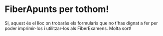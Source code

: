 # FiberApunts per tothom!
Si, aquest és el lloc on trobaràs els formularis que no t'has dignat a fer per poder imprimir-los i utilitzar-los als FiberExamens. Molta sort!

